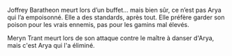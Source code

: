 Joffrey Baratheon meurt lors d’un buffet… mais bien sûr, ce n’est pas Arya qui l’a empoisonné. 
Elle a des standards, après tout. Elle préfère garder son poison pour les vrais ennemis, pas pour les gamins mal élevés.


Meryn Trant meurt lors de son attaque contre le maître à danser d'Arya, mais c'est Arya qui l'a éliminé.
